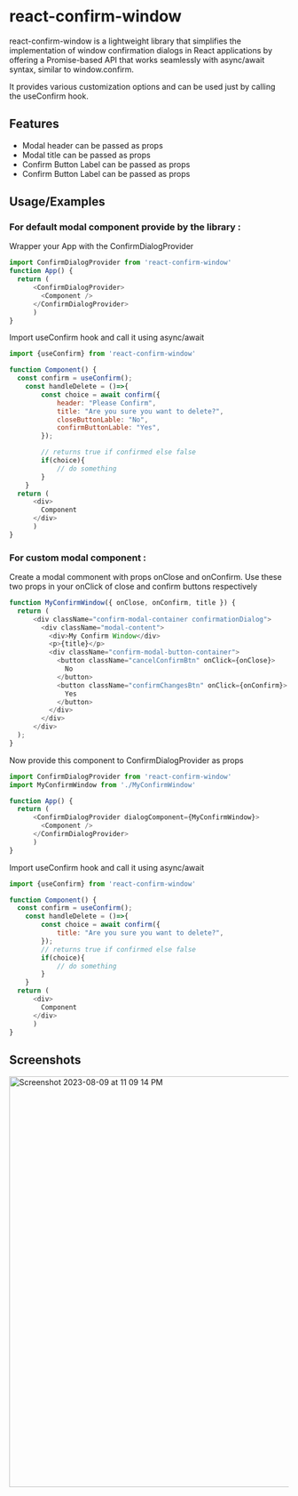 
# react-confirm-window

react-confirm-window is a lightweight library that simplifies the implementation of window confirmation dialogs in React applications by offering a Promise-based API that works seamlessly with async/await syntax, similar to window.confirm.

It provides various customization options and can be used just by calling the useConfirm hook.


## Features

- Modal header can be passed as props
- Modal title can be passed as props
- Confirm Button Label can be passed as props
- Confirm Button Label can be passed as props


## Usage/Examples
### For default modal component provide by the library : 
Wrapper your App with the ConfirmDialogProvider
```javascript
import ConfirmDialogProvider from 'react-confirm-window'
function App() {
  return (
      <ConfirmDialogProvider>
        <Component />
      </ConfirmDialogProvider>
      )
}
```
Import useConfirm hook and call it using async/await
```javascript
import {useConfirm} from 'react-confirm-window'

function Component() {
  const confirm = useConfirm();
    const handleDelete = ()=>{
        const choice = await confirm({
            header: "Please Confirm",
            title: "Are you sure you want to delete?",
            closeButtonLable: "No",
            confirmButtonLable: "Yes",
        });

        // returns true if confirmed else false
        if(choice){
            // do something
        }
    }
  return (
      <div>
        Component
      </div>
      )
}
```

### For custom modal component :
Create a modal commonent with props onClose and onConfirm. Use these two props in your onClick of close and confirm buttons respectively 
```javascript
function MyConfirmWindow({ onClose, onConfirm, title }) {
  return (
      <div className="confirm-modal-container confirmationDialog">
        <div className="modal-content">
          <div>My Confirm Window</div>
          <p>{title}</p>
          <div className="confirm-modal-button-container">
            <button className="cancelConfirmBtn" onClick={onClose}>
              No
            </button>
            <button className="confirmChangesBtn" onClick={onConfirm}>
              Yes
            </button>
          </div>
        </div>
      </div>
  );
}
```
Now provide this component to ConfirmDialogProvider as props
```javascript
import ConfirmDialogProvider from 'react-confirm-window'
import MyConfirmWindow from './MyConfirmWindow'

function App() {
  return (
      <ConfirmDialogProvider dialogComponent={MyConfirmWindow}>
        <Component />
      </ConfirmDialogProvider>
      )
}
```
Import useConfirm hook and call it using async/await
```javascript
import {useConfirm} from 'react-confirm-window'

function Component() {
  const confirm = useConfirm();
    const handleDelete = ()=>{
        const choice = await confirm({
            title: "Are you sure you want to delete?",
        });
        // returns true if confirmed else false
        if(choice){
            // do something
        }
    }
  return (
      <div>
        Component
      </div>
      )
}
```


## Screenshots
<img width="739" alt="Screenshot 2023-08-09 at 11 09 14 PM" src="https://github.com/SubhasishSarkar/react-confirm-window/assets/30510392/e27446b2-3184-47b0-927c-7486c1e32912">


